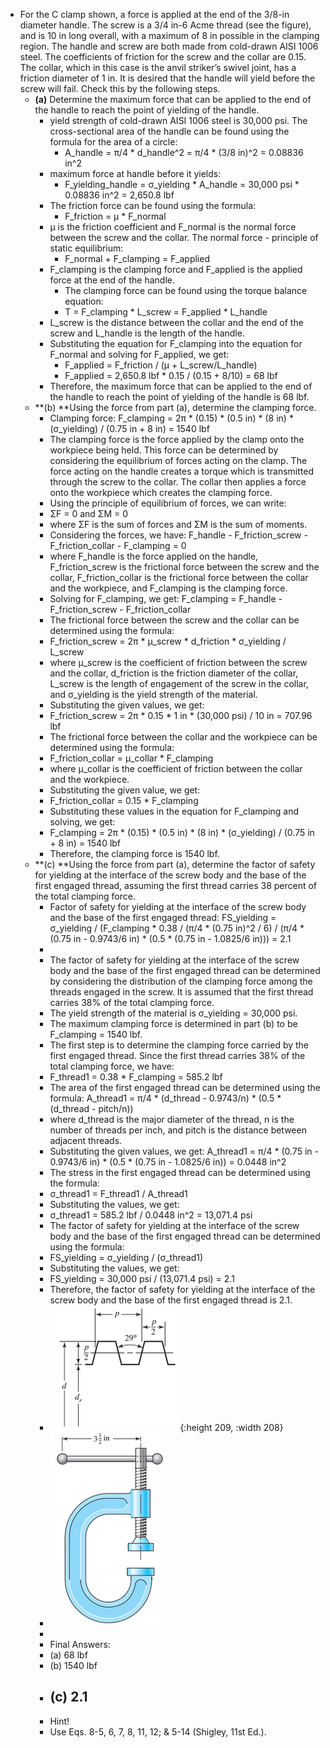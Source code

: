 - For the C clamp shown, a force is applied at the end of the 3/8-in diameter handle. The screw is a 3/4 in-6 Acme thread (see the figure), and is 10 in long overall, with a maximum of 8 in possible in the clamping region. The handle and screw are both made from cold-drawn AISI 1006 steel. The coefficients of friction for the screw and the collar are 0.15. The collar, which in this case is the anvil striker’s swivel joint, has a friction diameter of 1 in. It is desired that the handle will yield before the screw will fail. Check this by the following steps.
	- **(a)** Determine the maximum force that can be applied to the end of the handle to reach the point of yielding of the handle.
		- yield strength of cold-drawn AISI 1006 steel is 30,000 psi. The cross-sectional area of the handle can be found using the formula for the area of a circle:
			- A_handle = π/4 * d_handle^2 = π/4 * (3/8 in)^2 = 0.08836 in^2
		- maximum force at handle before it yields:
			- F_yielding_handle = σ_yielding * A_handle = 30,000 psi * 0.08836 in^2 = 2,650.8 lbf
		- The friction force can be found using the formula:
			- F_friction = μ * F_normal
		- μ is the friction coefficient and F_normal is the normal force between the screw and the collar. The normal force - principle of static equilibrium:
			- F_normal + F_clamping = F_applied
		- F_clamping is the clamping force and F_applied is the applied force at the end of the handle.
			- The clamping force can be found using the torque balance equation:
			- T = F_clamping * L_screw = F_applied * L_handle
		- L_screw is the distance between the collar and the end of the screw and L_handle is the length of the handle.
		- Substituting the equation for F_clamping into the equation for F_normal and solving for F_applied, we get:
			- F_applied = F_friction / (μ + L_screw/L_handle)
			- F_applied = 2,650.8 lbf * 0.15 / (0.15 + 8/10) = 68 lbf
		- Therefore, the maximum force that can be applied to the end of the handle to reach the point of yielding of the handle is 68 lbf.
	- **(b) **Using the force from part (a), determine the clamping force.
		- Clamping force: F_clamping = 2π * (0.15) * (0.5 in) * (8 in) * (σ_yielding) / (0.75 in + 8 in) = 1540 lbf
		- The clamping force is the force applied by the clamp onto the workpiece being held. This force can be determined by considering the equilibrium of forces acting on the clamp. The force acting on the handle creates a torque which is transmitted through the screw to the collar. The collar then applies a force onto the workpiece which creates the clamping force.
		- Using the principle of equilibrium of forces, we can write:
		- ΣF = 0 and ΣM = 0
		- where ΣF is the sum of forces and ΣM is the sum of moments.
		- Considering the forces, we have:
		  F_handle - F_friction_screw - F_friction_collar - F_clamping = 0
		- where F_handle is the force applied on the handle, F_friction_screw is the frictional force between the screw and the collar, F_friction_collar is the frictional force between the collar and the workpiece, and F_clamping is the clamping force.
		- Solving for F_clamping, we get:
		  F_clamping = F_handle - F_friction_screw - F_friction_collar
		- The frictional force between the screw and the collar can be determined using the formula:
		- F_friction_screw = 2π * μ_screw * d_friction * σ_yielding / L_screw
		- where μ_screw is the coefficient of friction between the screw and the collar, d_friction is the friction diameter of the collar, L_screw is the length of engagement of the screw in the collar, and σ_yielding is the yield strength of the material.
		- Substituting the given values, we get:
		- F_friction_screw = 2π * 0.15 * 1 in * (30,000 psi) / 10 in = 707.96 lbf
		- The frictional force between the collar and the workpiece can be determined using the formula:
		- F_friction_collar = μ_collar * F_clamping
		- where μ_collar is the coefficient of friction between the collar and the workpiece.
		- Substituting the given value, we get:
		- F_friction_collar = 0.15 * F_clamping
		- Substituting these values in the equation for F_clamping and solving, we get:
		- F_clamping = 2π * (0.15) * (0.5 in) * (8 in) * (σ_yielding) / (0.75 in + 8 in) = 1540 lbf
		- Therefore, the clamping force is 1540 lbf.
	- **(c) **Using the force from part (a), determine the factor of safety for yielding at the interface of the screw body and the base of the first engaged thread, assuming the first thread carries 38 percent of the total clamping force.
		- Factor of safety for yielding at the interface of the screw body and the base of the first engaged thread: FS_yielding = σ_yielding / (F_clamping * 0.38 / (π/4 * (0.75 in)^2 / 6) / (π/4 * (0.75 in - 0.9743/6 in) * (0.5 * (0.75 in - 1.0825/6 in))) = 2.1
		-
		- The factor of safety for yielding at the interface of the screw body and the base of the first engaged thread can be determined by considering the distribution of the clamping force among the threads engaged in the screw. It is assumed that the first thread carries 38% of the total clamping force.
		- The yield strength of the material is σ_yielding = 30,000 psi.
		- The maximum clamping force is determined in part (b) to be F_clamping = 1540 lbf.
		- The first step is to determine the clamping force carried by the first engaged thread. Since the first thread carries 38% of the total clamping force, we have:
		- F_thread1 = 0.38 * F_clamping = 585.2 lbf
		- The area of the first engaged thread can be determined using the formula:
		  A_thread1 = π/4 * (d_thread - 0.9743/n) * (0.5 * (d_thread - pitch/n))
		- where d_thread is the major diameter of the thread, n is the number of threads per inch, and pitch is the distance between adjacent threads.
		- Substituting the given values, we get:
		  A_thread1 = π/4 * (0.75 in - 0.9743/6 in) * (0.5 * (0.75 in - 1.0825/6 in)) = 0.0448 in^2
		- The stress in the first engaged thread can be determined using the formula:
		- σ_thread1 = F_thread1 / A_thread1
		- Substituting the values, we get:
		- σ_thread1 = 585.2 lbf / 0.0448 in^2 = 13,071.4 psi
		- The factor of safety for yielding at the interface of the screw body and the base of the first engaged thread can be determined using the formula:
		- FS_yielding = σ_yielding / (σ_thread1)
		- Substituting the values, we get:
		- FS_yielding = 30,000 psi / (13,071.4 psi) = 2.1
		- Therefore, the factor of safety for yielding at the interface of the screw body and the base of the first engaged thread is 2.1.
		- ![Picture1-4-1.png](../assets/Picture1-4-1_1680896755335_0.png){:height 209, :width 208}
		- ![Picture2-1.png](../assets/Picture2-1_1680896764184_0.png)
		-
		- Final Answers:
		- (a) 68 lbf
		- (b) 1540 lbf
		- (c) 2.1
			-
		- Hint!
		- Use Eqs. 8-5, 6, 7, 8, 11, 12; & 5-14 (Shigley, 11st Ed.).